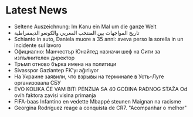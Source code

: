 # Latest News
-  Seltene Auszeichnung: Im Kanu ein Mal um die ganze Welt
-  تاريخ المواجهات بين المنتخب المغربي والكونغو الديمقراطية
-  Schianto in auto, Daniela muore a 35 anni: aveva perso la sorella in un incidente sul lavoro
-  Официално: Манчестър Юнайтед назначи шеф на Сити за изпълнителен директор
-  Тръмп отново бърка имена на политици
-  Sivasspor Gaziantep FK'yı ağırlıyor
-  На Украине заявили, что взрывы на терминале в Усть-Луге организовала СБУ
-  EVO KOLIKA ĆE VAM BITI PENZIJA SA 40 GODINA RADNOG STAŽA Od ovih faktora zavisi visina primanja
-  FIFA-baas Infantino en vedette Mbappé steunen Maignan na racisme
-  Georgina Rodríguez reage a conquista de CR7. "Acompanhar o melhor"
